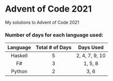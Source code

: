 # Advent of Code 2021
My solutions to Advent of Code 2021

### Number of days for each language used:

| Language | Total # of Days | Days Used |
| :---:   | :---: | :---: |
| Haskell | 5 | 2, 4, 7, 9, 10 |
| F#      | 3 | 1, 5, 8 |
| Python  | 2 | 3, 6 |